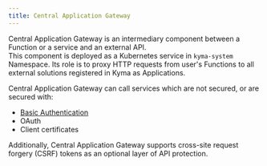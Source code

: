```yaml
---
title: Central Application Gateway
---
```


Central Application Gateway is an intermediary component between a Function or a service and an external API.  
This component is deployed as a Kubernetes service in ```kyma-system``` Namespace. 
Its role is to proxy HTTP requests from user's Functions to all external solutions registered in Kyma as Applications. 

Central Application Gateway can call services which are not secured, or are secured with:

- [Basic Authentication](https://tools.ietf.org/html/rfc7617)
- OAuth
- Client certificates

Additionally, Central Application Gateway supports cross-site request forgery (CSRF) tokens as an optional layer of API protection.